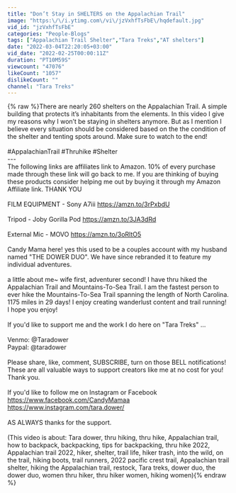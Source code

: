 ```yaml
---
title: "Don’t Stay in SHELTERS on the Appalachian Trail"
image: "https:\/\/i.ytimg.com\/vi\/jzVxhfTsFbE\/hqdefault.jpg"
vid_id: "jzVxhfTsFbE"
categories: "People-Blogs"
tags: ["Appalachian Trail Shelter","Tara Treks","AT shelters"]
date: "2022-03-04T22:20:05+03:00"
vid_date: "2022-02-25T00:00:11Z"
duration: "PT10M59S"
viewcount: "47076"
likeCount: "1057"
dislikeCount: ""
channel: "Tara Treks"
---
```

{% raw %}There are nearly 260 shelters on the Appalachian Trail. A simple building that protects it’s inhabitants from the elements. In this video I give my reasons why I won’t be staying in shelters anymore. But as I mention I believe every situation should be considered based on the the condition of the shelter and tenting spots around. Make sure to watch to the end!<br /><br />#AppalachianTrail #Thruhike #Shelter  <br />---<br />The following links are affiliates link to Amazon. 10% of every purchase made through these link will go back to me. If you are thinking of buying these products consider helping me out by buying it through my Amazon Affiliate link. THANK YOU<br /><br />FILM EQUIPMENT - Sony A7iii <a rel="nofollow" target="blank" href="https://amzn.to/3rPxbdU">https://amzn.to/3rPxbdU</a><br /><br />Tripod - Joby Gorilla Pod <a rel="nofollow" target="blank" href="https://amzn.to/3JA3dRd">https://amzn.to/3JA3dRd</a><br /><br />External Mic - MOVO <a rel="nofollow" target="blank" href="https://amzn.to/3oRltO5">https://amzn.to/3oRltO5</a><br /><br />Candy Mama here! yes this used to be a couples account with my husband named &quot;THE DOWER DUO&quot;. We have since rebranded it to feature my individual adventures. <br /><br />a little about me~ wife first, adventurer second! I have thru hiked the Appalachian Trail and Mountains-To-Sea Trail. I am the fastest person to ever hike the Mountains-To-Sea Trail spanning the length of North Carolina. 1175 miles in 29 days! I enjoy creating wanderlust content and trail running!<br />I hope you enjoy!<br /><br />If you'd like to support me and the work I do here on &quot;Tara Treks&quot; ...<br /><br />Venmo: @Taradower <br />Paypal: @taradower <br /><br />Please share, like, comment, SUBSCRIBE, turn on those BELL notifications! These are all valuable ways to support creators like me at no cost for you! Thank you. <br /><br />If you'd like to follow me on Instagram or Facebook<br /><a rel="nofollow" target="blank" href="https://www.facebook.com/CandyMamaa">https://www.facebook.com/CandyMamaa</a><br /><a rel="nofollow" target="blank" href="https://www.instagram.com/tara.dower/">https://www.instagram.com/tara.dower/</a><br /><br />AS ALWAYS thanks for the support.<br /><br />(This video is about: Tara dower, thru hiking, thru hike, Appalachian trail, how to backpack, backpacking, tips for backpacking, thru hike 2022, Appalachian trail 2022, hiker, shelter, trail life, hiker trash, into the wild, on the trail, hiking boots, trail runners, 2022 pacific crest trail, Appalachian trail shelter, hiking the Appalachian trail, restock, Tara treks, dower duo, the dower duo, women thru hiker, thru hiker women, hiking women){% endraw %}
